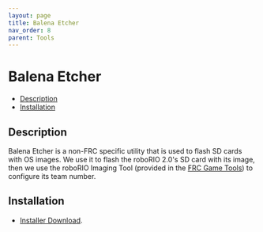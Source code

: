 ```yaml
---
layout: page
title: Balena Etcher
nav_order: 8
parent: Tools
---
```


# Balena Etcher

* [Description](#description)
* [Installation](#installation)

## Description

Balena Etcher is a non-FRC specific utility that is used to flash SD cards with OS images. We use it to flash the roboRIO 2.0's SD card with its image, then we use the roboRIO Imaging Tool (provided in the [FRC Game Tools](/tools/frc_game_tools/)) to configure its team number.

## Installation

* [Installer Download](https://www.balena.io/etcher/).